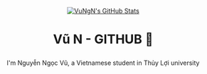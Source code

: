 <p align="center">
         <a href="https://awesome-github-stats.azurewebsites.net/index.html??cardType=github&theme=highcontrast&Title=00F4FF&Border=00F4FF&Text=EEEEEE&Ring=00F4FF&Background=222831">    
                <img  alt="VuNgN's GitHub Stats" src="https://awesome-github-stats.azurewebsites.net/user-stats/VuNgN?cardType=github&theme=highcontrast&Title=00F4FF&Border=00F4FF&Text=EEEEEE&Ring=00F4FF&Background=222831" />  
         </a>
</p>

<!-- [![My Awesome Stats](https://awesome-github-stats.azurewebsites.net/user-stats/VuNgN?cardType=github&theme=vue-dark)](https://git.io/awesome-stats-card) -->

# <p align="center">Vũ N - GITHUB 👋</p>

<p align="center">I'm Nguyễn Ngọc Vũ, a Vietnamese student in Thủy Lợi university</p>





  
